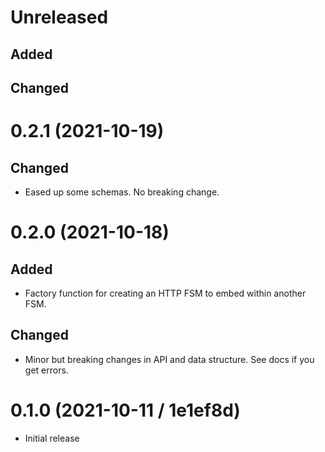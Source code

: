 # Unreleased

## Added

## Changed

# 0.2.1 (2021-10-19)

## Changed
- Eased up some schemas. No breaking change.

# 0.2.0 (2021-10-18)

## Added
- Factory function for creating an HTTP FSM to embed within another FSM.

## Changed
- Minor but breaking changes in API and data structure. See docs if you get errors.

# 0.1.0 (2021-10-11 / 1e1ef8d)

- Initial release
